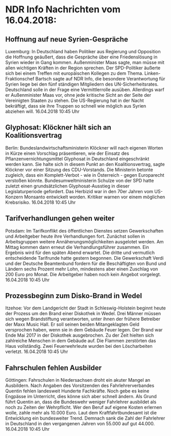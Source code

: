 # NDR Info Nachrichten vom 16.04.2018:


## Hoffnung auf neue Syrien-Gespräche
Luxemburg: In Deutschland haben Politiker aus Regierung und Opposition die Hoffnung geäußert, dass die Gespräche über eine Friedenslösung in Syrien wieder in Gang kommen. Außenminister Maas sagte, man müsse mit allen wichtigen Kräften in der Region sprechen. Der SPD-Politiker äußerte sich bei einem Treffen mit europäischen Kollegen zu dem Thema. Linken-Fraktionschef Bartsch sagte auf NDR Info, die besondere Verantwortung für Syrien liege bei den fünf ständigen Mitgliedern des UN-Sicherheitsrates. Deutschland solle in der Frage eine Vermittlerrolle ausüben. Allerdings warf er Außenminister Maas vor, ohne jede kritische Sicht an der Seite der Vereinigten Staaten zu stehen. Die US-Regierung hat in der Nacht bekräftigt, dass sie ihre Truppen so schnell wie möglich aus Syrien abziehen will. 16.04.2018 10:45 Uhr 

## Glyphosat: Klöckner hält sich an Koalitionsvertrag
Berlin: Bundeslandwirtschaftsministerin Klöckner will nach eigenen Worten in Kürze einen Vorschlag präsentieren, wie der Einsatz des Pflanzenvernichtungsmittel Glyphosat in Deutschland eingeschränkt werden kann. Sie halte sich in diesem Punkt an den Koalitionsvertrag, sagte Klöckner vor einer Sitzung des CDU-Vorstands. Die Ministerin betonte zugleich, dass ein Komplett-Verbot - wie in Österreich - gegen Europarecht verstoßen könnte. Bundesumweltministerin Schulze von der SPD hatte zuletzt einen grundsätzlichen Glyphosat-Ausstieg in dieser Legislaturperiode gefordert. Das Herbizid war in den 70er Jahren vom US-Konzern Monsanto entwickelt worden. Kritiker warnen vor einem möglichen Krebsrisiko. 16.04.2018 10:45 Uhr 

## Tarifverhandlungen gehen weiter
Potsdam: Im Tarifkonflikt des öffentlichen Dienstes setzen Gewerkschaften und Arbeitgeber heute ihre Verhandlungen fort. Zunächst sollen in Arbeitsgruppen weitere Annäherungsmöglichkeiten ausgelotet werden. Am Mittag kommen dann erneut die Verhandlungsführer zusammen. Ein Ergebnis wird für den späten Abend erwartet. Die dritte und vermutlich entscheidende Tarifrunde hatte gestern begonnen. Die Gewerkschaft Verdi und der Deutsche Beamtenbund fordern für die Beschäftigten von Bund und Ländern sechs Prozent mehr Lohn, mindestens aber einen Zuschlag von 200 Euro pro Monat. Die Arbeitgeber haben noch kein Angebot vorgelegt. 16.04.2018 10:45 Uhr 

## Prozessbeginn zum Disko-Brand in Wedel
Itzehoe: Vor dem Landgericht der Stadt in Schleswig-Holstein beginnt heute der Prozess um den Brand einer Diskothek in Wedel. Drei Männer müssen sich wegen Brandstiftung verantworten, unter ihnen der frühere Betreiber der Maxx Music Hall. Er soll seinen beiden Mitangeklagten Geld versprochen haben, wenn sie in dem Gebäude Feuer legen. Der Brand war Ende Mai 2017 in der Diskothek ausgebrochen. Zu der Zeit hielten sich zahlreiche Menschen in dem Gebäude auf. Die Flammen zerstörten das Haus vollständig. Zwei Feuerwehrleute wurden bei den Löscharbeiten verletzt. 16.04.2018 10:45 Uhr 

## Fahrschulen fehlen Ausbilder
Göttingen:		Fahrschulen in Niedersachsen droht ein akuter Mangel an Ausbildern. Nach Angaben des Vorsitzenden des Fahrlehrerverbandes Quentin fehlen landesweit Hunderte Fachkräfte. Noch gebe es keine Engpässe im Unterricht, dies könne sich aber schnell ändern. Als Grund führt Quentin an, dass die Bundeswehr weniger Fahrlehrer ausbildet als noch zu Zeiten der Wehrpflicht. Wer den Beruf auf eigene Kosten erlernen wolle, zahle mehr als 10.000 Euro. Laut dem Kraftfahrtbundesamt ist die Entwicklung ein bundesweiter Trend. Demnach sank die Zahl der Fahrlehrer in Deutschland in den vergangenen Jahren von 55.000 auf gut 44.000. 16.04.2018 10:45 Uhr 
